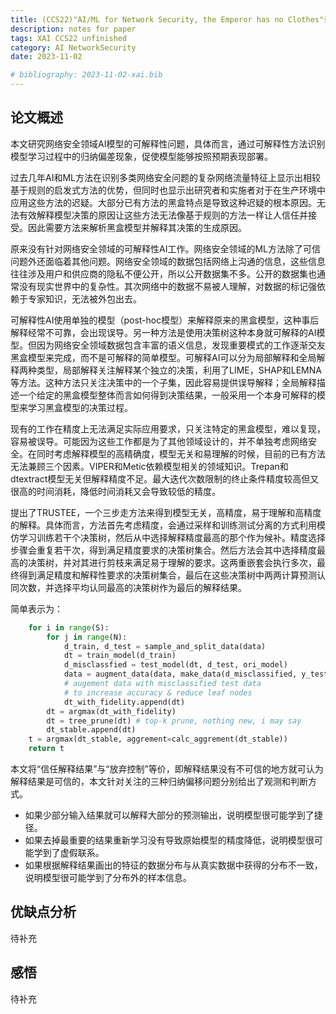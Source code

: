 ```yaml
---
title: (CCS22)"AI/ML for Network Security, the Emperor has no Clothes"论文阅读笔记
description: notes for paper
tags: XAI CCS22 unfinished
category: AI NetworkSecurity
date: 2023-11-02

# bibliography: 2023-11-02-xai.bib
---
```

## 论文概述

<!-- 研究了什么问题 -->
本文研究网络安全领域AI模型的可解释性问题，具体而言，通过可解释性方法识别模型学习过程中的归纳偏差现象，促使模型能够按照预期表现部署。

<!-- 为什么要研究这个问题 -->
过去几年AI和ML方法在识别多类网络安全问题的复杂网络流量特征上显示出相较基于规则的启发式方法的优势，但同时也显示出研究者和实施者对于在生产环境中应用这些方法的迟疑。大部分已有方法的黑盒特点是导致这种迟疑的根本原因。无法有效解释模型决策的原因让这些方法无法像基于规则的方法一样让人信任并接受。因此需要方法来解析黑盒模型并解释其决策的生成原因。

<!-- 原来研究成什么样了 -->
原来没有针对网络安全领域的可解释性AI工作。网络安全领域的ML方法除了可信问题外还面临着其他问题。网络安全领域的数据包括网络上沟通的信息，这些信息往往涉及用户和供应商的隐私不便公开，所以公开数据集不多。公开的数据集也通常没有现实世界中的复杂性。其次网络中的数据不易被人理解，对数据的标记强依赖于专家知识，无法被外包出去。

可解释性AI使用单独的模型（post-hoc模型）来解释原来的黑盒模型，这种事后解释经常不可靠，会出现误导。另一种方法是使用决策树这种本身就可解释的AI模型。但因为网络安全领域数据包含丰富的语义信息，发现重要模式的工作逐渐交友黑盒模型来完成，而不是可解释的简单模型。可解释AI可以分为局部解释和全局解释两种类型，局部解释关注解释某个独立的决策，利用了LIME，SHAP和LEMNA等方法。这种方法只关注决策中的一个子集，因此容易提供误导解释；全局解释描述一个给定的黑盒模型整体而言如何得到决策结果，一般采用一个本身可解释的模型来学习黑盒模型的决策过程。

<!-- 为什么需要你来研究 -->
现有的工作在精度上无法满足实际应用要求，只关注特定的黑盒模型，难以复现，容易被误导。可能因为这些工作都是为了其他领域设计的，并不单独考虑网络安全。在同时考虑解释模型的高精确度，模型无关和易理解的时候，目前的已有方法无法兼顾三个因素。VIPER和Metic依赖模型相关的领域知识。Trepan和dtextract模型无关但解释精度不足。最大迭代次数限制的终止条件精度较高但又很高的时间消耗，降低时间消耗又会导致较低的精度。

<!-- 提出的方法是什么样的，解决了什么 -->
提出了TRUSTEE，一个三步走方法来得到模型无关，高精度，易于理解和高精度的解释。具体而言，方法首先考虑精度，会通过采样和训练测试分离的方式利用模仿学习训练若干个决策树，然后从中选择解释精度最高的那个作为候补。精度选择步骤会重复若干次，得到满足精度要求的决策树集合。然后方法会其中选择精度最高的决策树，并对其进行剪枝来满足易于理解的要求。这两重嵌套会执行多次，最终得到满足精度和解释性要求的决策树集合，最后在这些决策树中两两计算预测认同次数，并选择平均认同最高的决策树作为最后的解释结果。

简单表示为：

```python
    for i in range(S):
        for j in range(N):
            d_train, d_test = sample_and_split_data(data)
            dt = train_model(d_train)
            d_misclassfied = test_model(dt, d_test, ori_model)
            data = augment_data(data, make_data(d_misclassified, y_test))
            # augement data with misclassified test data
            # to increase accuracy & reduce leaf nodes
            dt_with_fidelity.append(dt)
        dt = argmax(dt_with_fidelity)
        dt = tree_prune(dt) # top-k prune, nothing new, i may say
        dt_stable.append(dt)
    t = argmax(dt_stable, aggrement=calc_aggrement(dt_stable))
    return t
```

本文将“信任解释结果”与“放弃控制”等价，即解释结果没有不可信的地方就可认为解释结果是可信的，本文针对关注的三种归纳偏移问题分别给出了观测和判断方式。

- 如果少部分输入结果就可以解释大部分的预测输出，说明模型很可能学到了捷径。
- 如果去掉最重要的结果重新学习没有导致原始模型的精度降低，说明模型很可能学到了虚假联系。
- 如果根据解释结果画出的特征的数据分布与从真实数据中获得的分布不一致，说明模型很可能学到了分布外的样本信息。
<!-- 解决效果怎么样 -->

## 优缺点分析

待补充

## 感悟

待补充